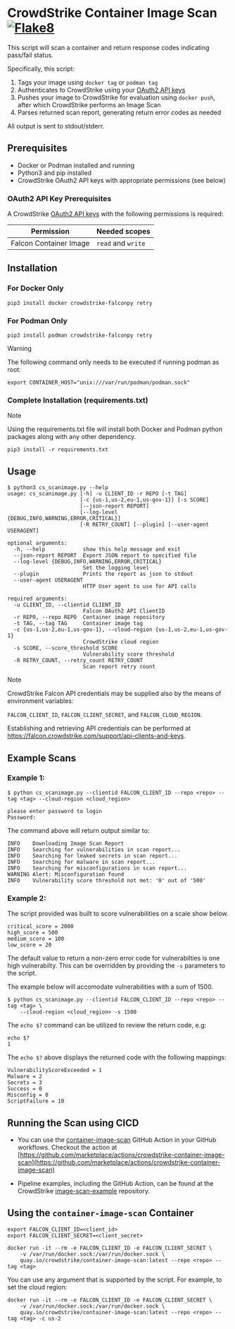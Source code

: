 # CrowdStrike Container Image Scan [![Flake8](https://github.com/CrowdStrike/container-image-scan/actions/workflows/linting.yml/badge.svg)](https://github.com/CrowdStrike/container-image-scan/actions/workflows/linting.yml)

This script will scan a container and return response codes indicating pass/fail status.

Specifically, this script:

1. Tags your image using `docker tag` or `podman tag`
2. Authenticates to CrowdStrike using your [OAuth2 API keys](https://falcon.crowdstrike.com/support/api-clients-and-keys)
3. Pushes your image to CrowdStrike for evaluation using `docker push`, after which CrowdStrike performs an Image Scan
4. Parses returned scan report, generating return error codes as needed

All output is sent to stdout/stderr.

## Prerequisites

- Docker or Podman installed and running
- Python3 and pip installed
- CrowdStrike OAuth2 API keys with appropriate permissions (see below)

### OAuth2 API Key Prerequisites

A CrowdStrike [OAuth2 API keys](https://falcon.crowdstrike.com/support/api-clients-and-keys) with the following permissions is required:

| Permission             | Needed scopes      |
| ---------------------- | ------------------ |
| Falcon Container Image | `read` and `write` |

## Installation

### For Docker Only

```shell
pip3 install docker crowdstrike-falconpy retry
```

### For Podman Only

```shell
pip3 install podman crowdstrike-falconpy retry
```

> [!WARNING]
>
> The following command only needs to be executed if running podman as root:
>
> ```shell
> export CONTAINER_HOST="unix:///var/run/podman/podman.sock"
> ```

### Complete Installation (requirements.txt)

> [!NOTE]
> Using the requirements.txt file will install both Docker and Podman python packages along with
> any other dependency.

```shell
pip3 install -r requirements.txt
```

## Usage

```shell
$ python3 cs_scanimage.py --help
usage: cs_scanimage.py [-h] -u CLIENT_ID -r REPO [-t TAG]
                       [-c {us-1,us-2,eu-1,us-gov-1}] [-s SCORE]
                       [--json-report REPORT]
                       [--log-level {DEBUG,INFO,WARNING,ERROR,CRITICAL}]
                       [-R RETRY_COUNT] [--plugin] [--user-agent USERAGENT]

optional arguments:
  -h, --help            show this help message and exit
  --json-report REPORT  Export JSON report to specified file
  --log-level {DEBUG,INFO,WARNING,ERROR,CRITICAL}
                        Set the logging level
  --plugin              Prints the report as json to stdout
  --user-agent USERAGENT
                        HTTP User agent to use for API calls

required arguments:
  -u CLIENT_ID, --clientid CLIENT_ID
                        Falcon OAuth2 API ClientID
  -r REPO, --repo REPO  Container image repository
  -t TAG, --tag TAG     Container image tag
  -c {us-1,us-2,eu-1,us-gov-1}, --cloud-region {us-1,us-2,eu-1,us-gov-1}
                        CrowdStrike cloud region
  -s SCORE, --score_threshold SCORE
                        Vulnerability score threshold
  -R RETRY_COUNT, --retry_count RETRY_COUNT
                        Scan report retry count
```

> [!NOTE]
> CrowdStrike Falcon API credentials may be supplied also by the means of environment variables:
>
> `FALCON_CLIENT_ID`, `FALCON_CLIENT_SECRET`, and `FALCON_CLOUD_REGION`.
>
> Establishing and retrieving API credentials can be performed at https://falcon.crowdstrike.com/support/api-clients-and-keys.

## Example Scans

### Example 1:

```shell
$ python cs_scanimage.py --clientid FALCON_CLIENT_ID --repo <repo> --tag <tag> --cloud-region <cloud_region>

please enter password to login
Password:
```

The command above will return output similar to:

```shell
INFO    Downloading Image Scan Report
INFO    Searching for vulnerabilities in scan report...
INFO    Searching for leaked secrets in scan report...
INFO    Searching for malware in scan report...
INFO    Searching for misconfigurations in scan report...
WARNING Alert: Misconfiguration found
INFO    Vulnerability score threshold not met: '0' out of '500'
```

### Example 2:

The script provided was built to score vulnerabilities on a scale show below.

```
critical_score = 2000
high_score = 500
medium_score = 100
low_score = 20
```

The default value to return a non-zero error code for vulnerabilties is one high vulnerabilty. This can be overridden by providing the `-s` parameters to the script.

The example below will accomodate vulnerabilities with a sum of 1500.

```shell
$ python cs_scanimage.py --clientid FALCON_CLIENT_ID --repo <repo> --tag <tag> \
    --cloud-region <cloud_region> -s 1500

```

The `echo $?` command can be utilized to review the return code, e.g:

```shell
echo $?
1
```

The `echo $?` above displays the returned code with the following mappings:

```shell
VulnerabilityScoreExceeded = 1
Malware = 2
Secrets = 3
Success = 0
Misconfig = 0
ScriptFailure = 10
```

## Running the Scan using CICD

- You can use the [container-image-scan](https://github.com/marketplace/actions/crowdstrike-container-image-scan) GitHub Action in your GitHub workflows. Checkout the action at [https://github.com/marketplace/actions/crowdstrike-container-image-scan](https://github.com/marketplace/actions/crowdstrike-container-image-scan)

- Pipeline examples, including the GitHub Action, can be found at the CrowdStrike [image-scan-example](https://github.com/CrowdStrike/image-scan-example) repository.

## Using the `container-image-scan` Container

```shell
export FALCON_CLIENT_ID=<client_id>
export FALCON_CLIENT_SECRET=<client_secret>

docker run -it --rm -e FALCON_CLIENT_ID -e FALCON_CLIENT_SECRET \
    -v /var/run/docker.sock:/var/run/docker.sock \
    quay.io/crowdstrike/container-image-scan:latest --repo <repo> --tag <tag>
```

You can use any argument that is supported by the script. For example, to set the cloud region:

```shell
docker run -it --rm -e FALCON_CLIENT_ID -e FALCON_CLIENT_SECRET \
    -v /var/run/docker.sock:/var/run/docker.sock \
    quay.io/crowdstrike/container-image-scan:latest --repo <repo> --tag <tag> -c us-2
```
